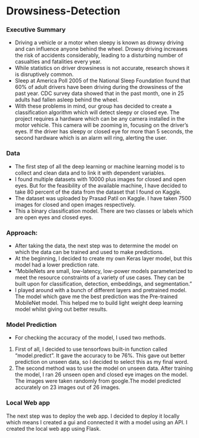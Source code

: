 # Drowsiness-Detection

### Executive Summary
- Driving a vehicle or a motor when sleepy is known as drowsy driving and can influence anyone
behind the wheel. Drowsy driving increases the risk of accidents considerably, leading to a disturbing
number of casualties and fatalities every year.
- While statistics on driver drowsiness is not accurate, research shows it is disruptively common.
- Sleep at America Poll 2005 of the National Sleep Foundation found that 60% of adult drivers have been
driving during the drowsiness of the past year. CDC survey data showed that in the past month, one in
25 adults had fallen asleep behind the wheel.
- With these problems in mind, our group has decided to create a classification algorithm which
will detect sleepy or closed eye. The project requires a hardware which can be any camera installed in
the motor vehicle. This camera will be zooming in, focusing on the driver’s eyes. If the driver has sleepy
or closed eye for more than 5 seconds, the second hardware which is an alarm will ring, alerting the
user.

### Data

- The first step of all the deep learning or machine learning model is to collect and clean data and
to link it with dependent variables.
- I found multiple datasets with 10000 plus images for closed and open eyes. But for the feasibility
of the available machine, I have decided to take 80 percent of the data from the dataset that I
found on Kaggle.
- The dataset was uploaded by Prasad Patil on Kaggle. I have taken 7500 images for closed and
open images respectively.
- This a binary classification model. There are two classes or labels which are open eyes and
closed eyes.

### Approach:
- After taking the data, the next step was to determine the model on which the data can be
trained and used to make predictions.
- At the beginning, I decided to create my own Keras layer model, but this model had a lower
prediction rate.
- “MobileNets are small, low-latency, low-power models parameterized to meet the resource
constraints of a variety of use cases. They can be built upon for classification, detection, embeddings, and
segmentation.”
- I played around with a bunch of different layers and pretrained model. The model which gave
me the best prediction was the Pre-trained MobileNet model. This helped me to build light weight deep
learning model whilst giving out better results.

### Model Prediction

-  For checking the accuracy of the model, I used two methods.
1) First of all, I decided to use tensorfows built-in function called “model.predict”. It gave the
accuracy to be 76%. This gave out better prediction on unseen data, so I decided to select
this as my final word.
2) The second method was to use the model on unseen data. After training the model, I ran
26 unseen open and closed eye images on the model. The images were taken randomly
from google.The model predicted accurately on 23 images out of 26 images.

### Local Web app
The next step was to deploy the web app. I decided to deploy it locally which means I created a gui and connected it with a model using an API. 
I created the local web app using Flask.



